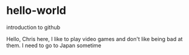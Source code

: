 # hello-world
introduction to github

Hello, Chris here, I like to play video games and don't like being bad at them.
I need to go to Japan sometime
